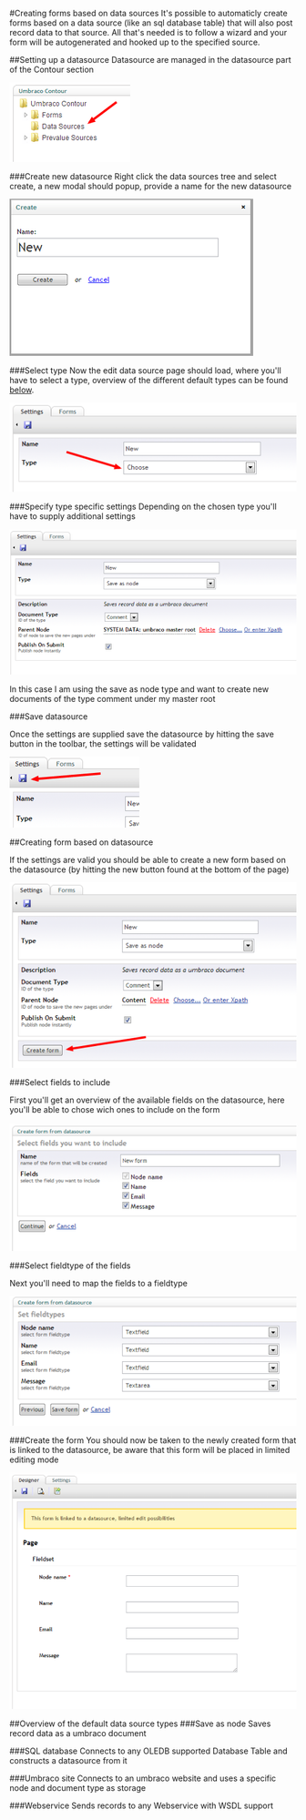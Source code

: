 #Creating forms based on data sources
It's possible to automaticly create forms based on a data source (like an sql database table) that will also post record data to that source. All that's needed is to follow a wizard and your form will be autogenerated and hooked up to the specified source.

##Setting up a datasource
Datasource are managed in the datasource part of the Contour section

![Tree](tree.png)

###Create new datasource
Right click the data sources tree and select create, a new modal should popup, provide a name for the new datasource

![Create](CreateDialog.png)

###Select type
Now the edit data source page should load, where you'll have to select a type, overview of the different default types can be found [below](#Overviewofthedefaultdatasourcetypes).

![Select type](SelectType.png)

###Specify type specific settings
Depending on the chosen type you'll have to supply additional settings

![Settings](Settings.png)

In this case I am using the save as node type and want to create new documents of the type comment under my master root

###Save datasource

Once the settings are supplied save the datasource by hitting the save button in the toolbar, the settings will be validated 

![Save](Save.png)

##Creating form based on datasource

If the settings are valid you should be able to create a new form based on the datasource (by hitting the new button found at the bottom of the page)

![Create button](CreateFormButton.png)

###Select fields to include

First you'll get an overview of the available fields on the datasource, here you'll be able to chose wich ones to include on the form

![Select fields](CreateStep1.png)

###Select fieldtype of the fields

Next you'll need to map the fields to a fieldtype

![Select fieldtype](CreateStep2.png)

###Create the form
You should now be taken to the newly created form that is linked to the datasource, be aware that this form will be placed in limited editing mode

![Form](FinalForm.png)

##Overview of the default data source types
###Save as node
Saves record data as a umbraco document

###SQL database
Connects to any OLEDB supported Database Table and constructs a datasource from it

###Umbraco site
Connects to an umbraco website and uses a specific node and document type as storage

###Webservice
Sends records to any Webservice with WSDL support
